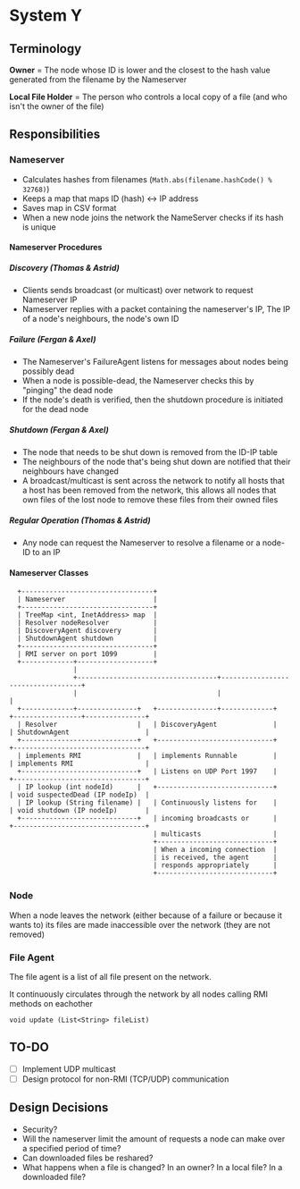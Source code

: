 #   System Y
##  Terminology
**Owner** = The node whose ID is lower and the closest to the hash value generated from the filename by the Nameserver

**Local File Holder** = The person who controls a local copy of a file (and who isn't the owner of the file)

##  Responsibilities
### Nameserver
-   Calculates hashes from filenames (`Math.abs(filename.hashCode() % 32768)`)
-   Keeps a map that maps ID (hash) <-> IP address
-   Saves map in CSV format
-   When a new node joins the network the NameServer checks if its hash is unique

####  Nameserver Procedures
##### Discovery (Thomas & Astrid)
-   Clients sends broadcast (or multicast) over network to request Nameserver IP
-   Nameserver replies with a packet containing the nameserver's IP, The IP of a node's neighbours, the node's own ID

##### Failure (Fergan & Axel)
-   The Nameserver's FailureAgent listens for messages about nodes being possibly dead
-   When a node is possible-dead, the Nameserver checks this by "pinging" the dead node
-   If the node's death is verified, then the shutdown procedure is initiated for the dead node

##### Shutdown (Fergan & Axel)
-   The node that needs to be shut down is removed from the ID-IP table
-   The neighbours of the node that's being shut down are notified that their neighbours have changed
-   A broadcast/multicast is sent across the network to notify all hosts that a host has been removed from the network, this allows all nodes that own files of the lost node to remove these files from their owned files

##### Regular Operation (Thomas & Astrid)
-   Any node can request the Nameserver to resolve a filename or a node-ID to an IP

####  Nameserver Classes
```
  +---------------------------------+
  | Nameserver                      |
  +---------------------------------+
  | TreeMap <int, InetAddress> map  |
  | Resolver nodeResolver           |
  | DiscoveryAgent discovery        |
  | ShutdownAgent shutdown          |
  +---------------------------------+
  | RMI server on port 1099         |
  +-------------+-------------------+
                |
                +-----------------------------------+-----------------------------------+
                |                                   |                                   |
  +-------------+---------------+   +---------------+-------------+   +-----------------+---------------+
  | Resolver                    |   | DiscoveryAgent              |   | ShutdownAgent                   |
  +-----------------------------+   +-----------------------------+   +---------------------------------+
  | implements RMI              |   | implements Runnable         |   | implements RMI                  |
  +-----------------------------+   | Listens on UDP Port 1997    |   +---------------------------------+
  | IP lookup (int nodeId)      |   +-----------------------------+   | void suspectedDead (IP nodeIp)  |
  | IP lookup (String filename) |   | Continuously listens for    |   | void shutdown (IP nodeIp)       |
  +-----------------------------+   | incoming broadcasts or      |   +---------------------------------+
                                    | multicasts                  |   
                                    +-----------------------------+
                                    | When a incoming connection  |
                                    | is received, the agent      |
                                    | responds appropriately      |
                                    +-----------------------------+
```

### Node
When a node leaves the network (either because of a failure or because it wants to) its files are made inaccessible over the network (they are not removed)

### File Agent
The file agent is a list of all file present on the network.

It continuously circulates through the network by all nodes calling RMI methods on eachother

`void update (List<String> fileList)`

## TO-DO
- [ ] Implement UDP multicast
- [ ]  Design protocol for non-RMI (TCP/UDP) communication

## Design Decisions
- Security?
- Will the nameserver limit the amount of requests a node can make over a specified period of time?
- Can downloaded files be reshared?
- What happens when a file is changed? In an owner? In a local file? In a downloaded file?
